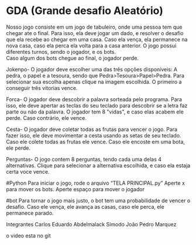 # GDA (Grande desafio Aleatório)
Nosso jogo consiste em um jogo de tabuleiro, onde uma pessoa tem que chegar ate o final. Para isso, ela deve jogar um dado, e resolver o desafio que ela recebe ao chegar 
em uma casa. Caso ela vença, ela permanece na nova casa, caso ela perca ela volta para a casa anterior.  O jogo possui diferentes turnos, sendo o jogador, e os bots.  
Caso algum dos bots chegue ao final, o jogador perde.

Jokenpo-
O jogador deve escolher uma das três opções disponíveis: A pedra, o papel e a tesoura, sendo que Pedra>Tesoura>Papel>Pedra. Para selecionar sua escolha apenas clique na 
imagem escolhida. O primeiro a conseguir três vitorias vence.

Forca-
O jogador deve descobrir a palavra sorteada pelo programa. Para isso, ele deve apertar as teclas do seu teclado para descobrir se a letra
faz parte ou não da palavra. O jogador tem 8 "vidas", e caso elas acabem ele perde. Caso contrário, ele vence.

Cesta-
O jogador deve coletar todas as frutas para vencer o jogo. Para fazer isso, ele deve movimentar a cesta usando as setas de seu teclado. Caso ele colete
todas as frutas ele vence. Caso ele encoste em uma bota, ele perde.

Perguntas-
O jogo contem 8 perguntas, tendo cada uma delas 4 alternativas. Clique para selecionar a alternativa escolhida, e caso ela estaja certa voce vence.

#Python
Para iniciar o jogo, rode o arquivo “TELA PRINCIPAL.py”
Aperte x para mover os bots.
Aperte espaço para mover o jogador

#bot
Para tornar o jogo mais justo, o bot tem uma probabilidade de vencer o desafio. Caso ele vença, ele avança as casas, caso ele perca, ele permanece parado.

Integrantes
Carlos Eduardo Abdelmalack Simodo
João Pedro Marquez

o video esta no git

